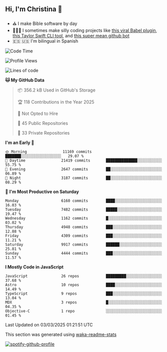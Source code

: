 ## Hi, I'm Christina 👋

- ⛪️ I make Bible software by day
- 👩🏼‍💻 I sometimes make silly coding projects like [this viral Babel plugin](https://www.instagram.com/reel/Cxvwz76vBus/), [this Taylor Swift CLI tool](https://github.com/christina-de-martinez/swift-commits), and [this super mean github bot](https://github.com/christina-de-martinez/roast-my-code)
- 🇪🇸 🇺🇸 I'm bilingual in Spanish

<!--START_SECTION:waka-->
![Code Time](http://img.shields.io/badge/Code%20Time-99%20hrs%2031%20mins-blue)

![Profile Views](http://img.shields.io/badge/Profile%20Views-0-blue)

![Lines of code](https://img.shields.io/badge/From%20Hello%20World%20I%27ve%20Written-24.4%20million%20lines%20of%20code-blue)

**🐱 My GitHub Data** 

> 📦 356.2 kB Used in GitHub's Storage 
 > 
> 🏆 118 Contributions in the Year 2025
 > 
> 🚫 Not Opted to Hire
 > 
> 📜 45 Public Repositories 
 > 
> 🔑 33 Private Repositories 
 > 
**I'm an Early 🐤** 

```text
🌞 Morning                11169 commits       ███████░░░░░░░░░░░░░░░░░░   29.07 % 
🌆 Daytime                21419 commits       ██████████████░░░░░░░░░░░   55.75 % 
🌃 Evening                2647 commits        ██░░░░░░░░░░░░░░░░░░░░░░░   06.89 % 
🌙 Night                  3187 commits        ██░░░░░░░░░░░░░░░░░░░░░░░   08.29 % 
```
📅 **I'm Most Productive on Saturday** 

```text
Monday                   6160 commits        ████░░░░░░░░░░░░░░░░░░░░░   16.03 % 
Tuesday                  7482 commits        █████░░░░░░░░░░░░░░░░░░░░   19.47 % 
Wednesday                1162 commits        █░░░░░░░░░░░░░░░░░░░░░░░░   03.02 % 
Thursday                 4948 commits        ███░░░░░░░░░░░░░░░░░░░░░░   12.88 % 
Friday                   4309 commits        ███░░░░░░░░░░░░░░░░░░░░░░   11.21 % 
Saturday                 9917 commits        ██████░░░░░░░░░░░░░░░░░░░   25.81 % 
Sunday                   4444 commits        ███░░░░░░░░░░░░░░░░░░░░░░   11.57 % 
```


**I Mostly Code in JavaScript** 

```text
JavaScript               26 repos            █████████░░░░░░░░░░░░░░░░   37.68 % 
Astro                    10 repos            ████░░░░░░░░░░░░░░░░░░░░░   14.49 % 
TypeScript               9 repos             ███░░░░░░░░░░░░░░░░░░░░░░   13.04 % 
MDX                      3 repos             █░░░░░░░░░░░░░░░░░░░░░░░░   04.35 % 
Objective-C              1 repo              ░░░░░░░░░░░░░░░░░░░░░░░░░   01.45 % 
```




 Last Updated on 03/03/2025 01:21:51 UTC
<!--END_SECTION:waka-->

This section was generated using [waka-readme-stats](https://github.com/anmol098/waka-readme-stats)

[![spotify-github-profile](https://spotify-github-profile.kittinanx.com/api/view?uid=1228436873&cover_image=true&theme=default&show_offline=false&background_color=121212&interchange=false&bar_color=53b14f&bar_color_cover=false)](https://spotify-github-profile.kittinanx.com/api/view?uid=1228436873&redirect=true)
